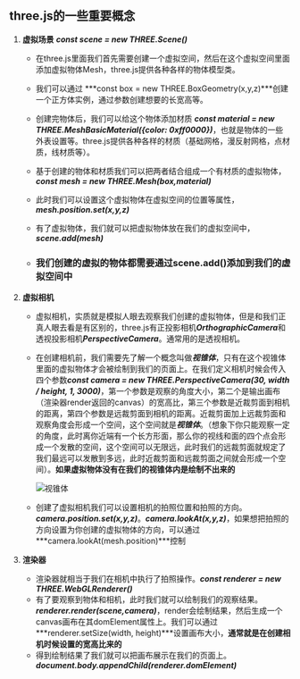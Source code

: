 ## three.js的一些重要概念

1. **虚拟场景**  ***const scene =  new THREE.Scene()***

   * 在three.js里面我们首先需要创建一个虚拟空间，然后在这个虚拟空间里面添加虚拟物体Mesh，three.js提供各种各样的物体模型类。

   * 我们可以通过 ***const box = new  THREE.BoxGeometry(x,y,z)***创建一个正方体实例，通过参数创建想要的长宽高等。

   * 创建完物体后，我们可以给这个物体添加材质 ***const material = new THREE.MeshBasicMaterial({color: 0xff0000})***，也就是物体的一些外表设置等。three.js提供各种各样的材质（基础网格，漫反射网格，点材质，线材质等）。

   * 基于创建的物体和材质我们可以把两者结合组成一个有材质的虚拟物体，***const mesh  = new THREE.Mesh(box,material)***

   * 此时我们可以设置这个虚拟物体在虚拟空间的位置等属性，***mesh.position.set(x,y,z)***

   * 有了虚拟物体，我们就可以把虚拟物体放在我们的虚拟空间中，***scene.add(mesh)***

   * ### 我们创建的虚拟的物体都需要通过scene.add()添加到我们的虚拟空间中

2. **虚拟相机**

   * 虚拟相机，实质就是模拟人眼去观察我们创建的虚拟物体，但是和我们正真人眼去看是有区别的，three.js有正投影相机***OrthographicCamera***和透视投影相机***PerspectiveCamera***。通常用的是透视相机。

   * 在创建相机前，我们需要先了解一个概念叫做***视锥体***，只有在这个视锥体里面的虚拟物体才会被绘制到我们的页面上。在我们定义相机时候会传入四个参数***const camera = new THREE.PerspectiveCamera(30, width / height, 1, 3000)***，第一个参数是观察的角度大小，第二个是输出画布（渲染器render返回的canvas）的宽高比，第三个参数是近裁剪面到相机的距离，第四个参数是远裁剪面到相机的距离。近裁剪面加上远裁剪面和观察角度会形成一个空间，这个空间就是***视锥体***。（想象下你只能观察一定的角度，此时离你近端有一个长方形面，那么你的视线和面的四个点会形成一个发散的空间，这个空间可以无限远，此时我们的远裁剪面就规定了我们最远可以发散到多远，此时近裁剪面和远裁剪面之间就会形成一个空间）。**如果虚拟物体没有在我们的视锥体内是绘制不出来的**

     ![视锥体](http://www.webgl3d.cn/threejs/%E8%A7%86%E9%94%A5%E4%BD%93.png)

   * 创建了虚拟相机我们可以设置相机的拍照位置和拍照的方向。***camera.position.set(x,y,z)***。***camera.lookAt(x,y,z)***，如果想把拍照的方向设置为你创建的虚拟物体的方向，可以通过***camera.lookAt(mesh.position)***控制

3. **渲染器**

   * 渲染器就相当于我们在相机中执行了拍照操作。***const renderer = new THREE.WebGLRenderer()***
   * 有了要观察到物体和相机，此时我们就可以绘制我们的观察结果。***renderer.render(scene,camera)***，render会绘制结果，然后生成一个canvas画布在其domElement属性上。我们可以通过***renderer.setSize(width, height)***设置画布大小，**通常就是在创建相机时候设置的宽高比来的**
   * 得到绘制结果了我们就可以把画布展示在我们的页面上。***document.body.appendChild(renderer.domElement)***


